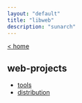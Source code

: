 ```yaml
---
layout: "default"
title: "libweb"
description: "sunarch"
---
```

<!--
This Source Code Form is subject to the terms of the Mozilla Public
License, v. 2.0. If a copy of the MPL was not distributed with this
file, You can obtain one at http://mozilla.org/MPL/2.0/.
-->

[< home](/)

## web-projects

- [tools](tools/tools.md)
- [distribution](distribution/distribution.md)

